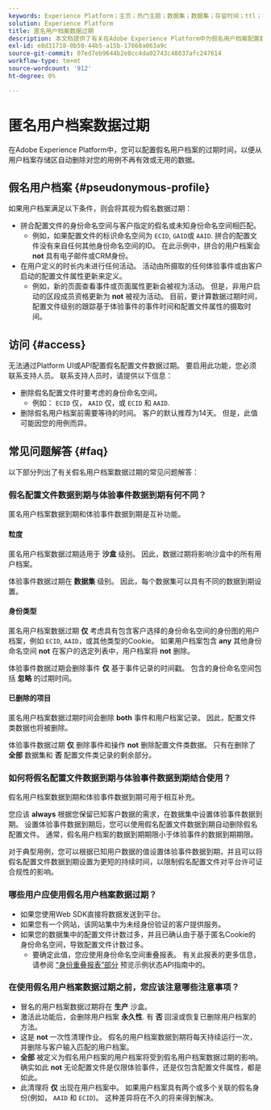 ```yaml
---
keywords: Experience Platform；主页；热门主题；数据集；数据集；存留时间；ttl；存留时间；假名；假名配置文件；数据过期；到期；
solution: Experience Platform
title: 匿名用户档案数据过期
description: 本文档提供了有关在Adobe Experience Platform中为假名用户档案配置数据过期的一般指导。
exl-id: e8d31718-0b50-44b5-a15b-17668a063a9c
source-git-commit: 07ed7eb9644b2e8cc4da02743c48037afc247614
workflow-type: tm+mt
source-wordcount: '912'
ht-degree: 0%

---
```


# 匿名用户档案数据过期

在Adobe Experience Platform中，您可以配置假名用户档案的过期时间，以便从用户档案存储区自动删除对您的用例不再有效或无用的数据。

## 假名用户档案 {#pseudonymous-profile}

如果用户档案满足以下条件，则会将其视为假名数据过期：

- 拼合配置文件的身份命名空间与客户指定的假名或未知身份命名空间相匹配。
   - 例如，如果配置文件的标识命名空间为 `ECID`, `GAID`或 `AAID`. 拼合的配置文件没有来自任何其他身份命名空间的ID。 在此示例中，拼合的用户档案会 **not** 具有电子邮件或CRM身份。
- 在用户定义的时长内未进行任何活动。 活动由所摄取的任何体验事件或由客户启动的配置文件属性更新来定义。
   - 例如，新的页面查看事件或页面属性更新会被视为活动。 但是，非用户启动的区段成员资格更新为 **not** 被视为活动。 目前，要计算数据过期时间，配置文件级别的跟踪基于体验事件的事件时间和配置文件属性的摄取时间。

## 访问 {#access}

无法通过Platform UI或API配置假名配置文件数据过期。 要启用此功能，您必须联系支持人员。 联系支持人员时，请提供以下信息：

- 删除假名配置文件时要考虑的身份命名空间。
   - 例如： `ECID` 仅， `AAID` 仅，或 `ECID` 和 `AAID`.
- 删除假名用户档案前需要等待的时间。 客户的默认推荐为14天。 但是，此值可能因您的用例而异。

## 常见问题解答 {#faq}

以下部分列出了有关假名用户档案数据过期的常见问题解答：

### 假名配置文件数据到期与体验事件数据到期有何不同？

匿名用户档案数据到期和体验事件数据到期是互补功能。

#### 粒度

匿名用户档案数据过期适用于 **沙盒** 级别。 因此，数据过期将影响沙盒中的所有用户档案。

体验事件数据过期在 **数据集** 级别。 因此，每个数据集可以具有不同的数据到期设置。

#### 身份类型

匿名用户档案数据过期 **仅** 考虑具有包含客户选择的身份命名空间的身份图的用户档案，例如 `ECID`, `AAID`，或其他类型的Cookie。 如果用户档案包含 **any** 其他身份命名空间 **not** 在客户的选定列表中，用户档案将 **not** 删除。

体验事件数据过期会删除事件 **仅** 基于事件记录的时间戳。 包含的身份命名空间包括 **忽略** 的过期时间。

#### 已删除的项目

匿名用户档案数据过期时间会删除 **both** 事件和用户档案记录。 因此，配置文件类数据也将被删除。

体验事件数据过期 **仅** 删除事件和操作 **not** 删除配置文件类数据。 只有在删除了 **全部** 数据集和 **否** 配置文件类记录的剩余部分。

### 如何将假名配置文件数据到期与体验事件数据到期结合使用？

假名用户档案数据到期和体验事件数据到期可用于相互补充。

您应该 **always** 根据您保留已知客户数据的需求，在数据集中设置体验事件数据到期。 设置体验事件数据到期后，您可以使用假名配置文件数据到期自动删除假名配置文件。 通常，假名用户档案的数据到期期限小于体验事件的数据到期期限。

对于典型用例，您可以根据已知用户数据的值设置体验事件数据到期，并且可以将假名配置文件数据到期设置为更短的持续时间，以限制假名配置文件对平台许可证合规性的影响。

### 哪些用户应使用假名用户档案数据过期？

- 如果您使用Web SDK直接将数据发送到平台。
- 如果您有一个网站，该网站集中为未经身份验证的客户提供服务。
- 如果您的数据集中的配置文件计数过多，并且已确认由于基于匿名Cookie的身份命名空间，导致配置文件计数过多。
   - 要确定此值，您应使用身份命名空间重叠报表。 有关此报表的更多信息，请参阅 [“身份重叠报表”部分](./api/preview-sample-status.md#identity-overlap-report) 预览示例状态API指南中的。

### 在使用假名用户档案数据过期之前，您应该注意哪些注意事项？

- 冒名的用户档案数据过期将在 **生产** 沙盒。
- 激活此功能后，会删除用户档案 **永久性**. 有 **否** 回滚或恢复已删除用户档案的方法。
- 这是 **not** 一次性清理作业。 假名的用户档案数据到期将每天持续运行一次，并删除与客户输入匹配的用户档案。
- **全部** 被定义为假名用户档案的用户档案将受到假名用户档案数据过期的影响。 确实如此 **not** 无论配置文件是仅限体验事件，还是仅包含配置文件属性，都是如此。
- 此清理将 **仅** 出现在用户档案中。 如果用户档案具有两个或多个关联的假名身份(例如， `AAID` 和 `ECID`)。 这种差异将在不久的将来得到解决。

